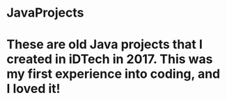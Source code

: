 # JavaProjects

# These are old Java projects that I created in iDTech in 2017. This was my first experience into coding, and I loved it!
